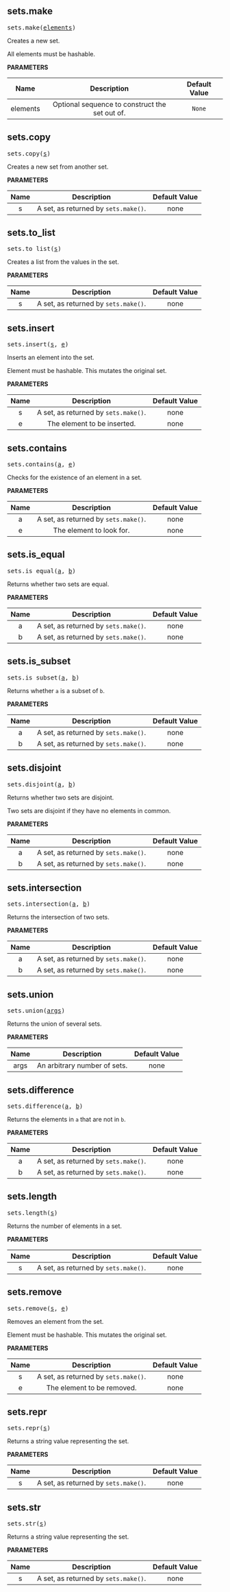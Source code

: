 <!-- Generated with Stardoc: http://skydoc.bazel.build -->

<a name="#sets.make"></a>

## sets.make

<pre>
sets.make(<a href="#sets.make-elements">elements</a>)
</pre>

Creates a new set.

All elements must be hashable.


**PARAMETERS**


| Name  | Description | Default Value |
| :-------------: | :-------------: | :-------------: |
| elements |  Optional sequence to construct the set out of.   |  <code>None</code> |


<a name="#sets.copy"></a>

## sets.copy

<pre>
sets.copy(<a href="#sets.copy-s">s</a>)
</pre>

Creates a new set from another set.

**PARAMETERS**


| Name  | Description | Default Value |
| :-------------: | :-------------: | :-------------: |
| s |  A set, as returned by <code>sets.make()</code>.   |  none |


<a name="#sets.to_list"></a>

## sets.to_list

<pre>
sets.to_list(<a href="#sets.to_list-s">s</a>)
</pre>

Creates a list from the values in the set.

**PARAMETERS**


| Name  | Description | Default Value |
| :-------------: | :-------------: | :-------------: |
| s |  A set, as returned by <code>sets.make()</code>.   |  none |


<a name="#sets.insert"></a>

## sets.insert

<pre>
sets.insert(<a href="#sets.insert-s">s</a>, <a href="#sets.insert-e">e</a>)
</pre>

Inserts an element into the set.

Element must be hashable.  This mutates the original set.


**PARAMETERS**


| Name  | Description | Default Value |
| :-------------: | :-------------: | :-------------: |
| s |  A set, as returned by <code>sets.make()</code>.   |  none |
| e |  The element to be inserted.   |  none |


<a name="#sets.contains"></a>

## sets.contains

<pre>
sets.contains(<a href="#sets.contains-a">a</a>, <a href="#sets.contains-e">e</a>)
</pre>

Checks for the existence of an element in a set.

**PARAMETERS**


| Name  | Description | Default Value |
| :-------------: | :-------------: | :-------------: |
| a |  A set, as returned by <code>sets.make()</code>.   |  none |
| e |  The element to look for.   |  none |


<a name="#sets.is_equal"></a>

## sets.is_equal

<pre>
sets.is_equal(<a href="#sets.is_equal-a">a</a>, <a href="#sets.is_equal-b">b</a>)
</pre>

Returns whether two sets are equal.

**PARAMETERS**


| Name  | Description | Default Value |
| :-------------: | :-------------: | :-------------: |
| a |  A set, as returned by <code>sets.make()</code>.   |  none |
| b |  A set, as returned by <code>sets.make()</code>.   |  none |


<a name="#sets.is_subset"></a>

## sets.is_subset

<pre>
sets.is_subset(<a href="#sets.is_subset-a">a</a>, <a href="#sets.is_subset-b">b</a>)
</pre>

Returns whether `a` is a subset of `b`.

**PARAMETERS**


| Name  | Description | Default Value |
| :-------------: | :-------------: | :-------------: |
| a |  A set, as returned by <code>sets.make()</code>.   |  none |
| b |  A set, as returned by <code>sets.make()</code>.   |  none |


<a name="#sets.disjoint"></a>

## sets.disjoint

<pre>
sets.disjoint(<a href="#sets.disjoint-a">a</a>, <a href="#sets.disjoint-b">b</a>)
</pre>

Returns whether two sets are disjoint.

Two sets are disjoint if they have no elements in common.


**PARAMETERS**


| Name  | Description | Default Value |
| :-------------: | :-------------: | :-------------: |
| a |  A set, as returned by <code>sets.make()</code>.   |  none |
| b |  A set, as returned by <code>sets.make()</code>.   |  none |


<a name="#sets.intersection"></a>

## sets.intersection

<pre>
sets.intersection(<a href="#sets.intersection-a">a</a>, <a href="#sets.intersection-b">b</a>)
</pre>

Returns the intersection of two sets.

**PARAMETERS**


| Name  | Description | Default Value |
| :-------------: | :-------------: | :-------------: |
| a |  A set, as returned by <code>sets.make()</code>.   |  none |
| b |  A set, as returned by <code>sets.make()</code>.   |  none |


<a name="#sets.union"></a>

## sets.union

<pre>
sets.union(<a href="#sets.union-args">args</a>)
</pre>

Returns the union of several sets.

**PARAMETERS**


| Name  | Description | Default Value |
| :-------------: | :-------------: | :-------------: |
| args |  An arbitrary number of sets.   |  none |


<a name="#sets.difference"></a>

## sets.difference

<pre>
sets.difference(<a href="#sets.difference-a">a</a>, <a href="#sets.difference-b">b</a>)
</pre>

Returns the elements in `a` that are not in `b`.

**PARAMETERS**


| Name  | Description | Default Value |
| :-------------: | :-------------: | :-------------: |
| a |  A set, as returned by <code>sets.make()</code>.   |  none |
| b |  A set, as returned by <code>sets.make()</code>.   |  none |


<a name="#sets.length"></a>

## sets.length

<pre>
sets.length(<a href="#sets.length-s">s</a>)
</pre>

Returns the number of elements in a set.

**PARAMETERS**


| Name  | Description | Default Value |
| :-------------: | :-------------: | :-------------: |
| s |  A set, as returned by <code>sets.make()</code>.   |  none |


<a name="#sets.remove"></a>

## sets.remove

<pre>
sets.remove(<a href="#sets.remove-s">s</a>, <a href="#sets.remove-e">e</a>)
</pre>

Removes an element from the set.

Element must be hashable.  This mutates the original set.


**PARAMETERS**


| Name  | Description | Default Value |
| :-------------: | :-------------: | :-------------: |
| s |  A set, as returned by <code>sets.make()</code>.   |  none |
| e |  The element to be removed.   |  none |


<a name="#sets.repr"></a>

## sets.repr

<pre>
sets.repr(<a href="#sets.repr-s">s</a>)
</pre>

Returns a string value representing the set.

**PARAMETERS**


| Name  | Description | Default Value |
| :-------------: | :-------------: | :-------------: |
| s |  A set, as returned by <code>sets.make()</code>.   |  none |


<a name="#sets.str"></a>

## sets.str

<pre>
sets.str(<a href="#sets.str-s">s</a>)
</pre>

Returns a string value representing the set.

**PARAMETERS**


| Name  | Description | Default Value |
| :-------------: | :-------------: | :-------------: |
| s |  A set, as returned by <code>sets.make()</code>.   |  none |


